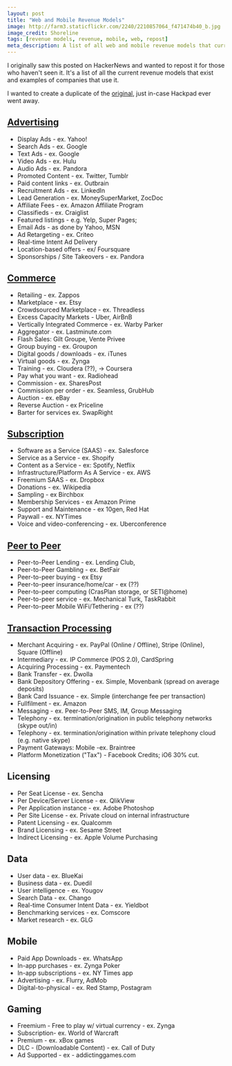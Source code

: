 ```yaml
---
layout: post
title: "Web and Mobile Revenue Models"
image: http://farm3.staticflickr.com/2240/2210857064_f471474b40_b.jpg
image_credit: Shoreline
tags: [revenue models, revenue, mobile, web, repost]
meta_description: A list of all web and mobile revenue models that currently exist.
---
```


I originally saw this posted on HackerNews and wanted to repost it for those who haven't seen it. It's a list of all the current revenue models that exist and examples of companies that use it. 

I wanted to create a duplicate of the [original][1], just in-case Hackpad ever went away.

## [Advertising](http://www.avc.com/a_vc/2012/12/mba-mondays-revenue-models-advertising.html)

* Display Ads - ex. Yahoo!
* Search Ads - ex. Google
* Text Ads - ex. Google
* Video Ads - ex. Hulu
* Audio Ads - ex. Pandora
* Promoted Content - ex. Twitter, Tumblr
* Paid content links - ex. Outbrain
* Recruitment Ads - ex. LinkedIn
* Lead Generation - ex. MoneySuperMarket, ZocDoc
* Affiliate Fees - ex. Amazon Affiliate Program
* Classifieds - ex. Craiglist
* Featured listings - e.g. Yelp, Super Pages;
* Email Ads - as done by Yahoo, MSN
* Ad Retargeting - ex. Criteo 
* Real-time Intent Ad Delivery
* Location-based offers - ex/ Foursquare
* Sponsorships / Site Takeovers -  ex. Pandora

## [Commerce](http://www.avc.com/a_vc/2012/12/mba-mondays-revenue-models-commerce.html)

* Retailing - ex. Zappos
* Marketplace - ex. Etsy
* Crowdsourced Marketplace - ex. Threadless
* Excess Capacity Markets - Uber, AirBnB
* Vertically Integrated Commerce - ex. Warby Parker
* Aggregator - ex. Lastminute.com
* Flash Sales:  Gilt Groupe, Vente Privee
* Group buying - ex. Groupon
* Digital goods / downloads - ex. iTunes
* Virtual goods - ex. Zynga
* Training - ex. Cloudera (??), -> Coursera
* Pay what you want - ex. Radiohead
* Commission - ex. SharesPost
* Commission per order - ex. Seamless, GrubHub
* Auction - ex. eBay
* Reverse Auction - ex Priceline
* Barter for services ex. SwapRight

## [Subscription](http://www.avc.com/a_vc/2013/01/mba-mondays-revenue-models-subscriptions.html)
* Software as a Service (SAAS) - ex. Salesforce
* Service as a Service - ex. Shopify
* Content as a Service - ex: Spotify, Netflix
* Infrastructure/Platform As A Service - ex. AWS
* Freemium SAAS - ex. Dropbox
* Donations - ex. Wikipedia
* Sampling - ex Birchbox
* Membership Services - ex Amazon Prime
* Support and Maintenance - ex 10gen, Red Hat
* Paywall - ex. NYTimes
* Voice and video-conferencing - ex. Uberconference

## [Peer to Peer](http://www.avc.com/a_vc/2013/01/mba-mondays-revenue-models-peer-to-peer.html)
* Peer-to-Peer Lending - ex. Lending Club,
* Peer-to-Peer Gambling - ex. BetFair
* Peer-to-peer buying - ex Etsy
* Peer-to-peer insurance/home/car - ex (??)
* Peer-to-peer computing (CrasPlan storage, or SETI@home)
* Peer-to-peer service - ex. Mechanical Turk, TaskRabbit
* Peer-to-peer Mobile WiFi/Tethering - ex (??)

## [Transaction Processing](http://www.avc.com/a_vc/2013/01/mba-mondays-revenue-models-transaction-processing.html)
* Merchant Acquiring - ex. PayPal (Online / Offline), Stripe (Online), Square (Offline)
* Intermediary - ex. IP Commerce (POS 2.0), CardSpring
* Acquiring Processing - ex. Paymentech
* Bank Transfer - ex. Dwolla
* Bank Depository Offering - ex. Simple, Movenbank (spread on average deposits)
* Bank Card Issuance - ex. Simple (interchange fee per transaction)
* Fullfilment - ex. Amazon
* Messaging - ex. Peer-to-Peer SMS, IM, Group Messaging
* Telephony - ex. termination/origination in public telephony networks (skype out/in)
* Telephony - ex. termination/origination within private telephony cloud (e.g. native skype)
* Payment Gateways: Mobile -ex. Braintree
* Platform Monetization ("Tax") - Facebook Credits; iO6 30% cut.

## Licensing
* Per Seat License - ex. Sencha
* Per Device/Server License - ex. QlikView
* Per Application instance - ex. Adobe Photoshop
* Per Site License - ex. Private cloud on internal infrastructure
* Patent Licensing - ex. Qualcomm
* Brand Licensing - ex. Sesame Street
* Indirect Licensing - ex. Apple Volume Purchasing

## Data
* User data - ex. BlueKai
* Business data - ex. Duedil
* User intelligence - ex. Yougov
* Search Data - ex. Chango
* Real-time Consumer Intent Data - ex. Yieldbot
* Benchmarking services - ex. Comscore
* Market research - ex. GLG

## Mobile
* Paid App Downloads - ex. WhatsApp
* In-app purchases - ex. Zynga Poker
* In-app subscriptions - ex. NY Times app
* Advertising - ex. Flurry, AdMob
* Digital-to-physical - ex. Red Stamp, Postagram

## Gaming
* Freemium - Free to play w/ virtual currency - ex. Zynga
* Subscription-  ex. World of Warcraft
* Premium - ex. xBox games
* DLC - (Downloadable Content)  - ex. Call of Duty
* Ad Supported - ex - addictinggames.com

[1]: https://hackpad.com/EgXuEtSibE7